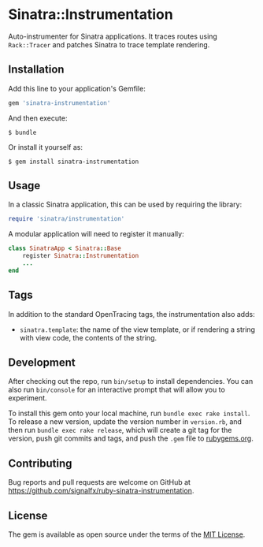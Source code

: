 # Sinatra::Instrumentation

Auto-instrumenter for Sinatra applications. It traces routes using
`Rack::Tracer` and patches Sinatra to trace template rendering.

## Installation

Add this line to your application's Gemfile:

```ruby
gem 'sinatra-instrumentation'
```

And then execute:

    $ bundle

Or install it yourself as:

    $ gem install sinatra-instrumentation

## Usage

In a classic Sinatra application, this can be used by requiring the library:

```ruby
require 'sinatra/instrumentation'
```

A modular application will need to register it manually:

```ruby
class SinatraApp < Sinatra::Base
    register Sinatra::Instrumentation
    ...
end
```

## Tags

In addition to the standard OpenTracing tags, the instrumentation also adds:
- `sinatra.template`: the name of the view template, or if rendering a string with view code, the contents of the string.

## Development

After checking out the repo, run `bin/setup` to install dependencies. You can also run `bin/console` for an interactive prompt that will allow you to experiment.

To install this gem onto your local machine, run `bundle exec rake install`. To release a new version, update the version number in `version.rb`, and then run `bundle exec rake release`, which will create a git tag for the version, push git commits and tags, and push the `.gem` file to [rubygems.org](https://rubygems.org).

## Contributing

Bug reports and pull requests are welcome on GitHub at https://github.com/signalfx/ruby-sinatra-instrumentation.

## License

The gem is available as open source under the terms of the [MIT License](https://opensource.org/licenses/MIT).
